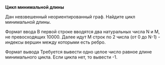 **Цикл минимальной длины**

Дан невзвешенный неориентированный граф. Найдите цикл минимальной длины.

Формат ввода
В первой строке вводятся два натуральных числа N и M, не превосходящих 10000. Далее идут M строк по 2 числа (от 0 до N-1) - индексы вершин между которыми есть ребро.

Формат вывода
Требуется вывести одно целое число равное длине минимального цикла. Если цикла нет, то вывести -1.